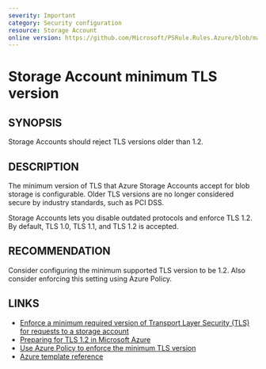 ```yaml
---
severity: Important
category: Security configuration
resource: Storage Account
online version: https://github.com/Microsoft/PSRule.Rules.Azure/blob/main/docs/rules/en/Azure.Storage.MinTLS.md
---
```


# Storage Account minimum TLS version

## SYNOPSIS

Storage Accounts should reject TLS versions older than 1.2.

## DESCRIPTION

The minimum version of TLS that Azure Storage Accounts accept for blob storage is configurable.
Older TLS versions are no longer considered secure by industry standards, such as PCI DSS.

Storage Accounts lets you disable outdated protocols and enforce TLS 1.2.
By default, TLS 1.0, TLS 1.1, and TLS 1.2 is accepted.

## RECOMMENDATION

Consider configuring the minimum supported TLS version to be 1.2.
Also consider enforcing this setting using Azure Policy.

## LINKS

- [Enforce a minimum required version of Transport Layer Security (TLS) for requests to a storage account](https://docs.microsoft.com/en-us/azure/storage/common/transport-layer-security-configure-minimum-version)
- [Preparing for TLS 1.2 in Microsoft Azure](https://azure.microsoft.com/en-us/updates/azuretls12/)
- [Use Azure Policy to enforce the minimum TLS version](https://docs.microsoft.com/en-us/azure/storage/common/transport-layer-security-configure-minimum-version#use-azure-policy-to-enforce-the-minimum-tls-version)
- [Azure template reference](https://docs.microsoft.com/en-us/azure/templates/microsoft.storage/storageaccounts#StorageAccountPropertiesCreateParameters)
